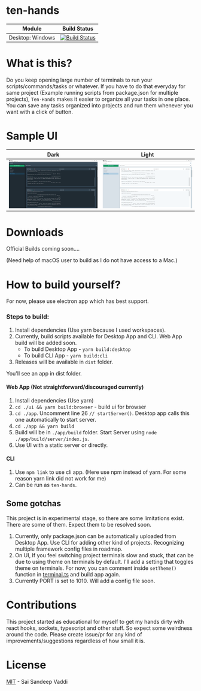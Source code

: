 # ten-hands

| Module           | Build Status                                                                                                                                                                                                                                  |
| ---------------- | --------------------------------------------------------------------------------------------------------------------------------------------------------------------------------------------------------------------------------------------- |
| Desktop: Windows | [![Build Status](<https://dev.azure.com/saisandeepvaddi/Ten%20Hands/_apis/build/status/saisandeepvaddi.ten-hands%20(1)?branchName=master>)](https://dev.azure.com/saisandeepvaddi/Ten%20Hands/_build/latest?definitionId=2&branchName=master) |

# What is this?

Do you keep opening large number of terminals to run your scripts/commands/tasks or whatever. If you have to do that everyday for same project (Example running scripts from package.json for multiple projects), `Ten-Hands` makes it easier to organize all your tasks in one place.
You can save any tasks organized into projects and run them whenever you want with a click of button.

# Sample UI

|                  Dark                  |                  Light                  |
| :------------------------------------: | :-------------------------------------: |
| <img src="/docs/images/demo_dark.PNG"> | <img src="/docs/images/demo_light.PNG"> |

# Downloads

Official Builds coming soon....

(Need help of macOS user to build as I do not have access to a Mac.)

# How to build yourself?

For now, please use electron app which has best support.

### Steps to build:

1. Install dependencies (Use yarn because I used workspaces).
2. Currently, build scripts available for Desktop App and CLI. Web App build will be added soon.
   - To build Desktop App - `yarn build:desktop`
   - To build CLI App - `yarn build:cli`
3. Releases will be available in `dist` folder.

You'll see an app in dist folder.

#### Web App (Not straightforward/discouraged currently)

1. Install dependencies (Use yarn)
2. `cd ./ui && yarn build:browser` - build ui for browser
3. `cd ./app`. Uncomment line 26 `// startServer()`. Desktop app calls this one automatically to start server.
4. `cd ./app && yarn build`
5. Build will be in `./app/build` folder. Start Server using `node ./app/build/server/index.js`.
6. Use UI with a static server or directly.

#### CLI

1. Use `npm link` to use cli app. (Here use npm instead of yarn. For some reason yarn link did not work for me)
2. Can be run as `ten-hands`.

## Some gotchas

This project is in experimental stage, so there are some limitations exist. There are some of them. Expect them to be resolved soon.

1. Currently, only package.json can be automatically uploaded from Desktop App. Use CLI for adding other kind of projects. Recognizing multiple framework config files in roadmap.
2. On UI, If you feel switching project terminals slow and stuck, that can be due to using theme on terminals by default. I'll add a setting that toggles theme on terminals. For now, you can comment inside `setTheme()` function in [terminal.ts](/ui/src/components/Command/terminal.ts) and build app again.
3. Currently PORT is set to 1010. Will add a config file soon.

# Contributions

This project started as educational for myself to get my hands dirty with react hooks, sockets, typescript and other stuff. So expect some weirdness around the code.
Please create issue/pr for any kind of improvements/suggestions regardless of how small it is.

# License

[MIT](/LICENSE) - Sai Sandeep Vaddi
